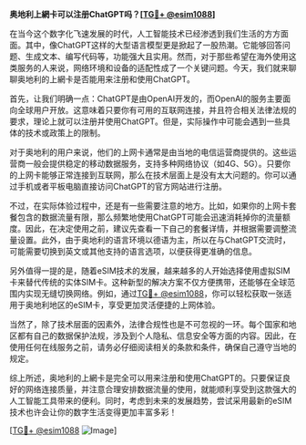 **奥地利上網卡可以注册ChatGPT吗？[[TG💪+ @esim1088](https://t.me/s/esim1088)]**

在当今这个数字化飞速发展的时代，人工智能技术已经渗透到我们生活的方方面面。其中，像ChatGPT这样的大型语言模型更是掀起了一股热潮。它能够回答问题、生成文本、编写代码等，功能强大且实用。然而，对于那些希望在海外使用这类服务的人来说，网络环境和设备的适配性成了一个关键问题。今天，我们就来聊聊奥地利的上網卡是否能用来注册和使用ChatGPT。

首先，让我们明确一点：ChatGPT是由OpenAI开发的，而OpenAI的服务主要面向全球用户开放。这意味着只要你有可用的互联网连接，并且符合相关法律法规的要求，理论上就可以注册并使用ChatGPT。但是，实际操作中可能会遇到一些具体的技术或政策上的限制。

对于奥地利的用户来说，他们的上网卡通常是由当地的电信运营商提供的。这些运营商一般会提供稳定的移动数据服务，支持多种网络协议（如4G、5G）。只要你的上网卡能够正常连接到互联网，那么在技术层面上是没有太大问题的。你可以通过手机或者平板电脑直接访问ChatGPT的官方网站进行注册。

不过，在实际体验过程中，还是有一些需要注意的地方。比如，如果你的上网卡套餐包含的数据流量有限，那么频繁地使用ChatGPT可能会迅速消耗掉你的流量额度。因此，在决定使用之前，建议先查看一下自己的套餐详情，并根据需要调整流量设置。此外，由于奥地利的语言环境以德语为主，所以在与ChatGPT交流时，可能需要切换到英文或其他支持的语言选项，以便获得更准确的信息。

另外值得一提的是，随着eSIM技术的发展，越来越多的人开始选择使用虚拟SIM卡来替代传统的实体SIM卡。这种新型的解决方案不仅方便携带，还能够在全球范围内实现无缝切换网络。例如，通过[TG💪+ @esim1088](https://t.me/s/esim1088)，你可以轻松获取一张适用于奥地利地区的eSIM卡，享受更加灵活便捷的上网体验。

当然了，除了技术层面的因素外，法律合规性也是不可忽视的一环。每个国家和地区都有自己的数据保护法规，涉及到个人隐私、信息安全等方面的内容。因此，在使用任何在线服务之前，请务必仔细阅读相关的条款和条件，确保自己遵守当地的规定。

综上所述，奥地利的上網卡是完全可以用来注册和使用ChatGPT的。只要保证良好的网络连接质量，并注意合理安排数据流量的使用，就能顺利享受到这款强大的人工智能工具带来的便利。同时，考虑到未来的发展趋势，尝试采用最新的eSIM技术也许会让你的数字生活变得更加丰富多彩！

[[TG💪+ @esim1088](https://t.me/s/esim1088) ![Image](https://i.postimg.cc/4NQfJmqS/Snipaste-2025-05-13-00-14-12.png)]